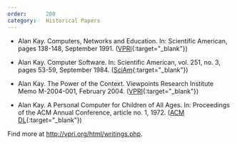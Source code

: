 ```yaml
---
order:      200
category:   Historical Papers
---
```

- Alan Kay.
  Computers, Networks and Education.
  In: Scientific American, pages 138-148, September 1991.
    ([VPRI](http://www.vpri.org/pdf/sci_amer_article.pdf){:target="_blank"})

- Alan Kay.
  Computer Software.
  In: Scientific American, vol. 251, no. 3, pages 53-59, September 1984.
    ([SciAm](http://www.nature.com/scientificamerican/journal/v251/n3/index.html){:target="_blank"})

- Alan Kay.
  The Power of the Context.
  Viewpoints Research Institute Memo M-2004-001, February 2004.
    ([VPRI](http://www.vpri.org/pdf/m2004001_power.pdf){:target="_blank"})

- Alan Kay.
  A Personal Computer for Children of All Ages.
  In: Proceedings of the ACM Annual Conference, article no. 1, 1972.
    ([ACM DL](http://dl.acm.org/citation.cfm?id=1971922){:target="_blank"})

Find more at <http://vpri.org/html/writings.php>.
